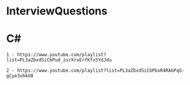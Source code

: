# InterviewQuestions

# C#

    1 - https://www.youtube.com/playlist?list=PL3aZbxdSiCbPud_zsrXrxErfKfx5YdJdu

    2 - https://www.youtube.com/playlist?list=PL3aZbxdSiCbPbxR4RAbPqG-gCye3uhkU8
